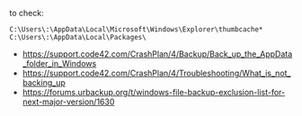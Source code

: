to check:
```
C:\Users\:\AppData\Local\Microsoft\Windows\Explorer\thumbcache*
C:\Users\:\AppData\Local\Packages\
```

* https://support.code42.com/CrashPlan/4/Backup/Back_up_the_AppData_folder_in_Windows
* https://support.code42.com/CrashPlan/4/Troubleshooting/What_is_not_backing_up
* https://forums.urbackup.org/t/windows-file-backup-exclusion-list-for-next-major-version/1630
